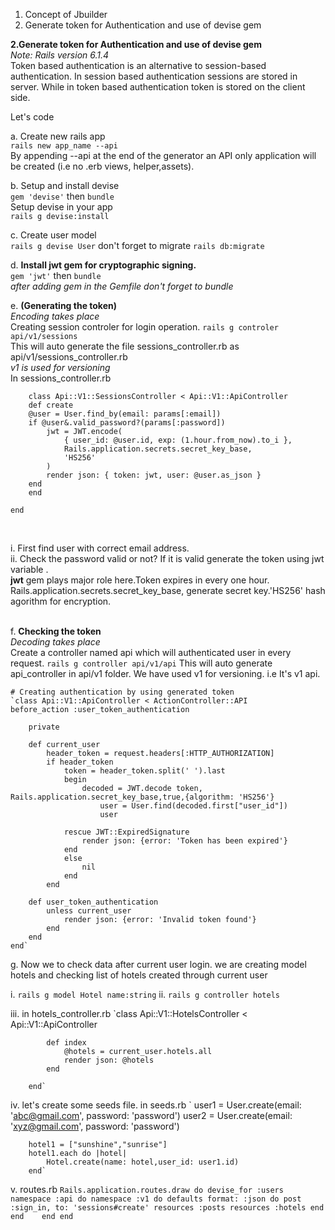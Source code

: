 1. Concept of Jbuilder 
2. Generate token for Authentication and use of devise gem

**2.Generate token for Authentication and use of devise gem**<br>
*Note: Rails version 6.1.4*<br>
Token based authentication is an alternative to session-based authentication. In session based authentication sessions
are stored in server. While in token based authentication token is stored on the client side.

Let's code

a. Create new rails app<br>
      `rails new app_name --api`<br>
   By appending --api at the end of the generator an API only application will be created (i.e no .erb views, helper,assets).

b. Setup and install devise<br>
       `gem 'devise'` then    `bundle`<br>
       Setup devise in your app <br>
        `rails g devise:install`

c. Create user model <br>
        `rails g devise User` don't forget to migrate `rails db:migrate`<br>

d. **Install jwt gem for cryptographic signing.**<br>
        `gem 'jwt'` then `bundle`<br>
    *after adding gem in the Gemfile don't forget to bundle*

e. **(Generating the token)**<br>
    *Encoding takes place*<br>
    Creating session controler for login operation.
        `rails g controler api/v1/sessions`<br>
    This will auto generate the file sessions_controller.rb as api/v1/sessions_controller.rb<br>
    *v1 is used for versioning* <br>
    In sessions_controller.rb 

        class Api::V1::SessionsController < Api::V1::ApiController
        def create
        @user = User.find_by(email: params[:email])
        if @user&.valid_password?(params[:password])
            jwt = JWT.encode(
                { user_id: @user.id, exp: (1.hour.from_now).to_i },
                Rails.application.secrets.secret_key_base,      
                'HS256'
            )
            render json: { token: jwt, user: @user.as_json }
        end
        end
        
    end
<br>

i. First find user with correct email address. <br>
ii. Check the password valid or not? If it is valid generate the token using jwt variable . <br>**jwt** gem plays major role here.Token expires in every one hour. <br> Rails.application.secrets.secret_key_base, generate secret key.'HS256' hash agorithm for encryption.<br><br>

f. **Checking the token**<br>
    *Decoding takes place*<br>
   Create a controller named api which will authenticated user in every request.
   `rails g controller api/v1/api`
   This will auto generate api_controller in api/v1 folder. We have used v1 for versioning. i.e It's v1 api.<br>

    # Creating authentication by using generated token
    `class Api::V1::ApiController < ActionController::API 
    before_action :user_token_authentication

        private 

        def current_user 
            header_token = request.headers[:HTTP_AUTHORIZATION]
            if header_token 
                token = header_token.split(' ').last 
                begin
                    decoded = JWT.decode token, Rails.application.secret_key_base,true,{algorithm: 'HS256'}
                        user = User.find(decoded.first["user_id"])
                        user
                    
                rescue JWT::ExpiredSignature
                    render json: {error: 'Token has been expired'}
                end
                else
                    nil 
                end
            end

        def user_token_authentication 
            unless current_user 
                render json: {error: 'Invalid token found'}
            end
        end
    end`


g. Now we to check data after current user login.
  we are creating model hotels and checking list of hotels created through current user

  i. `rails g model Hotel name:string`
  ii. `rails g controller hotels`

  iii. in hotels_controller.rb
        `class Api::V1::HotelsController < Api::V1::ApiController

            def index 
                @hotels = current_user.hotels.all 
                render json: @hotels
            end

        end`
iv. let's create some seeds file.
        in seeds.rb
        `   user1 = User.create(email: 'abc@gmail.com', password: 'password')
        user2 = User.create(email: 'xyz@gmail.com', password: 'password')

        hotel1 = ["sunshine","sunrise"]
        hotel1.each do |hotel|
            Hotel.create(name: hotel,user_id: user1.id)
        end`
v. routes.rb
        `Rails.application.routes.draw do
             devise_for :users
            namespace :api do
                namespace :v1 do
                defaults format: :json do
                    post :sign_in, to: 'sessions#create'
                    resources :posts
                    resources :hotels
                end
                end   
            end
        end`
